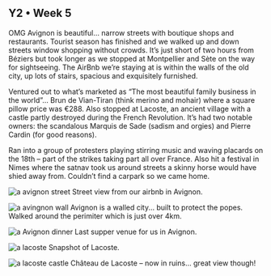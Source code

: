 ## Y2 • Week 5
OMG Avignon is beautiful… narrow streets with boutique shops and restaurants. Tourist season has finished and we walked up and down streets window shopping without crowds. It’s just short of two hours from Béziers but took longer as we stopped at Montpellier and Sète on the way for sightseeing. The AirBnb we’re staying at is within the walls of the old city, up lots of stairs, spacious and exquisitely furnished.

Ventured out to what’s marketed as “The most beautiful family business in the world”… Brun de Vian-Tiran (think merino and mohair) where a square pillow price was €288. Also stopped at Lacoste, an ancient village with a castle partly destroyed during the French Revolution. It’s had two notable owners: the scandalous Marquis de Sade (sadism and orgies) and Pierre Cardin (for good reasons).

Ran into a group of protesters playing stirring music and waving placards on the 18th – part of the strikes taking part all over France. Also hit a festival in Nimes where the satnav took us around streets a skinny horse would have shied away from. Couldn’t find a carpark so we came home.

![a avignon street](https://github.com/user-attachments/assets/1fc98aeb-4c9c-4cab-b6fa-4c394a9687f4)
Street view from our airbnb in Avignon.

![a avingnon wall](https://github.com/user-attachments/assets/3e5296a0-8300-48e2-b660-8b07d5491581)
Avignon is a walled city... built to protect the popes. Walked around the perimiter which is just over 4km.

![a Avignon dinner](https://github.com/user-attachments/assets/1d6c55b4-434e-4bba-9112-8f0588570221)
Last supper venue for us in Avignon.

![a lacoste](https://github.com/user-attachments/assets/6dce1480-85e9-40b9-affb-d4d9640fdb17)
Snapshot of Lacoste.

![a lacoste castle](https://github.com/user-attachments/assets/73a8cdfe-5c3a-4529-9200-d73fdc4d20bd)
Château de Lacoste – now in ruins... great view though!

